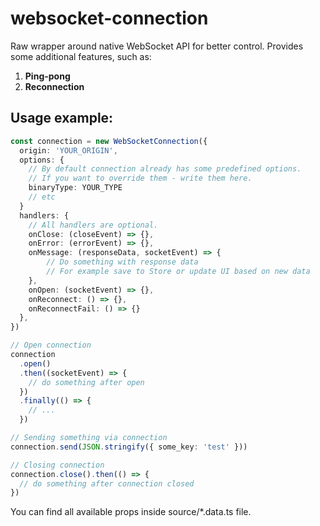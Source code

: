 # websocket-connection

Raw wrapper around native WebSocket API for better control. Provides some additional features, such as:

1. <b>Ping-pong</b>
2. <b>Reconnection</b>

## Usage example:

```ts
const connection = new WebSocketConnection({
  origin: 'YOUR_ORIGIN',
  options: {
    // By default connection already has some predefined options.
    // If you want to override them - write them here.
    binaryType: YOUR_TYPE
    // etc
  }
  handlers: {
    // All handlers are optional.
    onClose: (closeEvent) => {},
    onError: (errorEvent) => {},
    onMessage: (responseData, socketEvent) => {
        // Do something with response data
        // For example save to Store or update UI based on new data
    },
    onOpen: (socketEvent) => {},
    onReconnect: () => {},
    onReconnectFail: () => {}
  },
})

// Open connection
connection
  .open()
  .then((socketEvent) => {
    // do something after open
  })
  .finally(() => {
    // ...
  })

// Sending something via connection
connection.send(JSON.stringify({ some_key: 'test' }))

// Closing connection
connection.close().then(() => {
  // do something after connection closed
})
```

You can find all available props inside source/*.data.ts file.